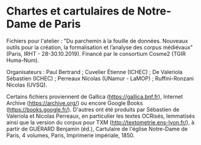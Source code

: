 # Chartes et cartulaires de Notre-Dame de Paris

Fichiers pour l'atelier : "Du parchemin à la fouille de données. Nouveaux outils pour la création, la formalisation et l’analyse des corpus médiévaux" (Paris, IRHT - 28-30.10.2019). Financé par le consortium Cosme2 (TGIR Huma-Num).

Organisateurs : Paul Bertrand ; Cuvelier Étienne (ICHEC) ; De Valeriola Sébastien (ICHEC) ; Perreaux Nicolas (UNamur - LaMOP) ; Ruffini-Ronzani Nicolas (UVSQ).

Certains fichiers proviennent de Gallica (https://gallica.bnf.fr), Internet Archive (https://archive.org/) ou encore Google Books (https://books.google.fr/). D'autres ont été produits par Sébastien de Valeriola et Nicolas Perreaux, en particulier les textes OCRisés, lemmatisés ainsi que la version du corpus pour TXM (http://textometrie.ens-lyon.fr/), à partir de GUÉRARD Benjamin (éd.), Cartulaire de l'église Notre-Dame de Paris, 4 volumes, Paris, Imprimerie impériale, 1850.
